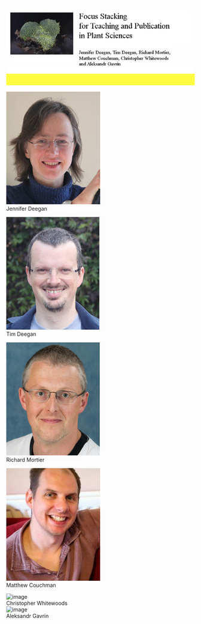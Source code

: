 
<img src="images/banner.jpg" alt="image"/>


<img src="images/Jennifer-Deegan.jpg" alt="image"/><br>
Jennifer Deegan<br>

<img src="images/Tim Deegan.jpg" alt="image"/><br>
Tim Deegan<br>

<img src="images/Richard Mortier.jpg" alt="image"/><br>
Richard Mortier<br>

<img src="images/matthew_couchman.jpg" alt="image"/><br>
Matthew Couchman<br>

<img src="images/Christopher_Whitewoods.jpg" alt="image"/><br>
Christopher Whitewoods<br>
<img src="images/Aleksandr_Gavrin.jpg" alt="image"/><br>
Aleksandr Gavrin<br>
